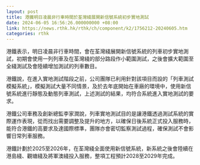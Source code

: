 ```yaml
---
layout: post
title: 港鐵明日凌晨非行車時間於荃灣綫展開新信號系統初步實地測試
date: 2024-06-05 16:56:26.000000000 +08:00
link: https://news.rthk.hk/rthk/ch/component/k2/1756212-20240605.htm
categories: rthk
---
```


港鐵表示，明日凌晨非行車時間，會在荃灣綫展開新信號系統的列車初步實地測試，初期會使用一列列車及在荃灣綫的部分路段作小範圍測試，之後會擴大範圍至全綫測試及會陸續增加測試的列車數目。

港鐵說，在進入實地測試階段之前，公司團隊已利用針對該項目而設的「列車測試模擬系統」，模擬測試大量不同情景，及於去年底開始在車廠的環境中，使用新信號系統進行靜態及動態列車測試，上述測試的結果，均符合系統進入實地測試的要求。

港鐵公司車務及創新總監李家潤說，列車實地測試目的是讓港鐵透過測試系統的實際運作表現，從而找出需要調整及提升的地方，以確保日後系統正式投入服務時，能符合港鐵的高要求及達國際標準，團隊亦會密切監察測試過程，確保測試不會影響日常列車服務。

港鐵計劃於2025至2026年，在荃灣綫全面使用新信號系統，新系統之後會陸續在港島綫、觀塘綫及將軍澳綫投入服務，整項工程預計2028至2029年完成。
